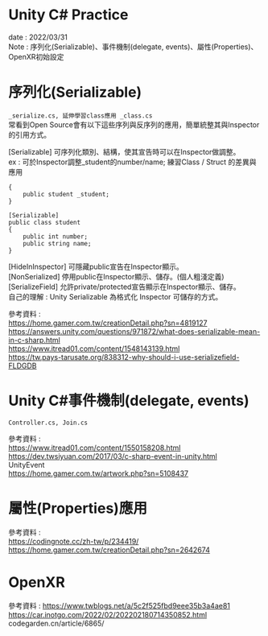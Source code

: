 # Unity C# Practice
date : 2022/03/31  
Note : 序列化(Serializable)、事件機制(delegate, events)、屬性(Properties)、OpenXR初始設定  

# 序列化(Serializable)
`_serialize.cs, 延伸學習class應用 _class.cs`  
常看到Open Source會有以下這些序列與反序列的應用，簡單統整其與Inspector的引用方式。  

[Serializable] 可序列化類別、結構，使其宣告時可以在Inspector做調整。  
ex : 可於Inspector調整_student的number/name; 練習Class / Struct 的差異與應用
```public class Main : MonoBehaviour
{
    public student _student;
}

[Serializable]
public class student
{
    public int number;    
    public string name;
}
```
[HideInInspector] 可隱藏public宣告在Inspector顯示。  
[NonSerialized] 停用public在Inspector顯示、儲存。(個人粗淺定義)  
[SerializeField] 允許private/protected宣告顯示在Inspector顯示、儲存。  
自己的理解 : Unity Serializable 為格式化 Inspector 可儲存的方式。  

參考資料 :   
https://home.gamer.com.tw/creationDetail.php?sn=4819127  
https://answers.unity.com/questions/971872/what-does-serializable-mean-in-c-sharp.html  
https://www.itread01.com/content/1548143139.html  
https://tw.pays-tarusate.org/838312-why-should-i-use-serializefield-FLDGDB  

# Unity C#事件機制(delegate, events)
`Controller.cs, Join.cs`  

參考資料 :  
https://www.itread01.com/content/1550158208.html  
https://dev.twsiyuan.com/2017/03/c-sharp-event-in-unity.html  
UnityEvent  
https://home.gamer.com.tw/artwork.php?sn=5108437  

# 屬性(Properties)應用

參考資料 :   
https://codingnote.cc/zh-tw/p/234419/  
https://home.gamer.com.tw/creationDetail.php?sn=2642674  

# OpenXR

參考資料 : 
https://www.twblogs.net/a/5c2f525fbd9eee35b3a4ae81  
https://car.inotgo.com/2022/02/202202180714350852.html  
codegarden.cn/article/6865/  
